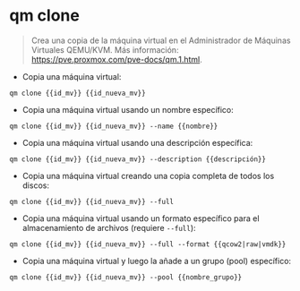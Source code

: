 # qm clone

> Crea una copia de la máquina virtual en el Administrador de Máquinas Virtuales QEMU/KVM.
> Más información: <https://pve.proxmox.com/pve-docs/qm.1.html>.

- Copia una máquina virtual:

`qm clone {{id_mv}} {{id_nueva_mv}}`

- Copia una máquina virtual usando un nombre específico:

`qm clone {{id_mv}} {{id_nueva_mv}} --name {{nombre}}`

- Copia una máquina virtual usando una descripción específica:

`qm clone {{id_mv}} {{id_nueva_mv}} --description {{descripción}}`

- Copia una máquina virtual creando una copia completa de todos los discos:

`qm clone {{id_mv}} {{id_nueva_mv}} --full`

- Copia una máquina virtual usando un formato específico para el almacenamiento de archivos (requiere `--full`):

`qm clone {{id_mv}} {{id_nueva_mv}} --full --format {{qcow2|raw|vmdk}}`

- Copia una máquina virtual y luego la añade a un grupo (pool) específico:

`qm clone {{id_mv}} {{id_nueva_mv}} --pool {{nombre_grupo}}`
